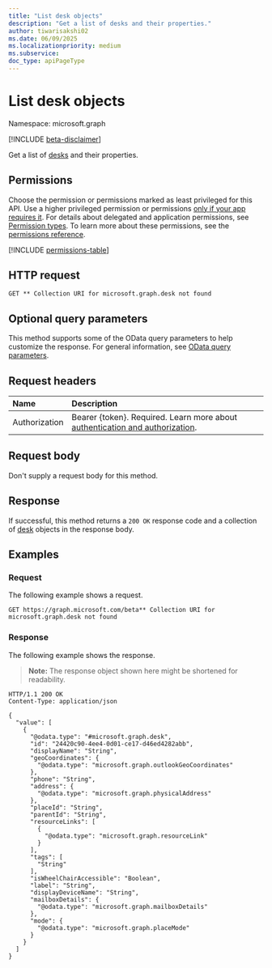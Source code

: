 ```yaml
---
title: "List desk objects"
description: "Get a list of desks and their properties."
author: tiwarisakshi02
ms.date: 06/09/2025
ms.localizationpriority: medium
ms.subservice:
doc_type: apiPageType
---
```


# List desk objects

Namespace: microsoft.graph

[!INCLUDE [beta-disclaimer](../../includes/beta-disclaimer.md)]

Get a list of [desks](../resources/desk.md) and their properties.

## Permissions

Choose the permission or permissions marked as least privileged for this API. Use a higher privileged permission or permissions [only if your app requires it](/graph/permissions-overview#best-practices-for-using-microsoft-graph-permissions). For details about delegated and application permissions, see [Permission types](/graph/permissions-overview#permission-types). To learn more about these permissions, see the [permissions reference](/graph/permissions-reference).

<!-- {
  "blockType": "permissions",
  "name": "desk-list-permissions"
}
-->
[!INCLUDE [permissions-table](../includes/permissions/desk-list-permissions.md)]

## HTTP request

<!-- {
  "blockType": "ignored"
}
-->
``` http
GET ** Collection URI for microsoft.graph.desk not found
```

## Optional query parameters

This method supports some of the OData query parameters to help customize the response. For general information, see [OData query parameters](/graph/query-parameters).

## Request headers

|Name|Description|
|:---|:---|
|Authorization|Bearer {token}. Required. Learn more about [authentication and authorization](/graph/auth/auth-concepts).|

## Request body

Don't supply a request body for this method.

## Response

If successful, this method returns a `200 OK` response code and a collection of [desk](../resources/desk.md) objects in the response body.

## Examples

### Request

The following example shows a request.
<!-- {
  "blockType": "request",
  "name": "list_desk"
}
-->
``` http
GET https://graph.microsoft.com/beta** Collection URI for microsoft.graph.desk not found
```


### Response

The following example shows the response.
>**Note:** The response object shown here might be shortened for readability.
<!-- {
  "blockType": "response",
  "truncated": true,
  "@odata.type": "microsoft.graph.desk"
}
-->
``` http
HTTP/1.1 200 OK
Content-Type: application/json

{
  "value": [
    {
      "@odata.type": "#microsoft.graph.desk",
      "id": "24420c90-4ee4-0d01-ce17-d46ed4282abb",
      "displayName": "String",
      "geoCoordinates": {
        "@odata.type": "microsoft.graph.outlookGeoCoordinates"
      },
      "phone": "String",
      "address": {
        "@odata.type": "microsoft.graph.physicalAddress"
      },
      "placeId": "String",
      "parentId": "String",
      "resourceLinks": [
        {
          "@odata.type": "microsoft.graph.resourceLink"
        }
      ],
      "tags": [
        "String"
      ],
      "isWheelChairAccessible": "Boolean",
      "label": "String",
      "displayDeviceName": "String",
      "mailboxDetails": {
        "@odata.type": "microsoft.graph.mailboxDetails"
      },
      "mode": {
        "@odata.type": "microsoft.graph.placeMode"
      }
    }
  ]
}
```

